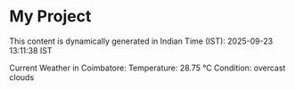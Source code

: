 # My Project

This content is dynamically generated in Indian Time (IST): 2025-09-23 13:11:38 IST


Current Weather in Coimbatore:
Temperature: 28.75 °C
Condition: overcast clouds
